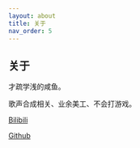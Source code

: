```yaml
---
layout: about
title: 关于
nav_order: 5
---
```


## 关于


才疏学浅的咸鱼。



歌声合成相关、业余美工、不会打游戏。

[Bilibili](https://space.bilibili.com/141232009)

[Github](https://github.com/Slidingwall)

